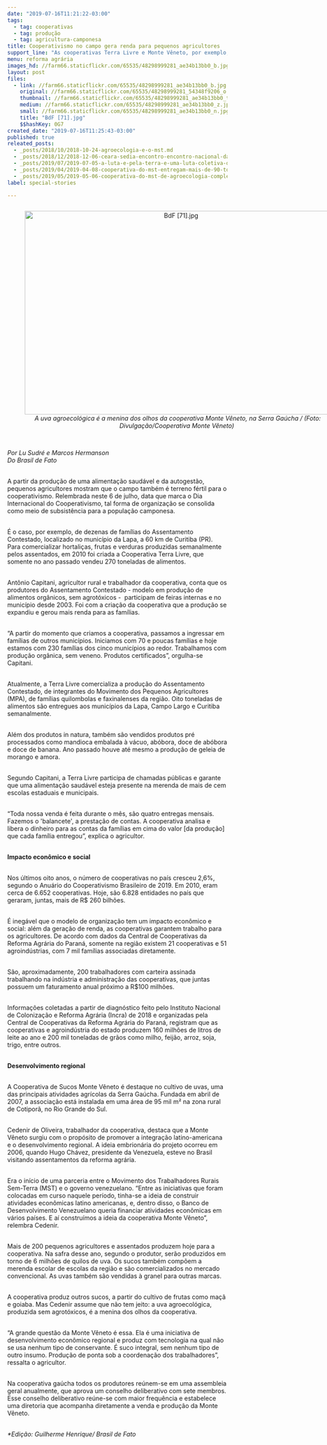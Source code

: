 ```yaml
---
date: "2019-07-16T11:21:22-03:00"
tags:
  - tag: cooperativas
  - tag: produção
  - tag: agricultura-camponesa
title: Cooperativismo no campo gera renda para pequenos agricultores
support_line: "As cooperativas Terra Livre e Monte Vêneto, por exemplo, garantem a subsistência de camponeses no sul do país"
menu: reforma agrária
images_hd: //farm66.staticflickr.com/65535/48298999281_ae34b13bb0_b.jpg
layout: post
files:
  - link: //farm66.staticflickr.com/65535/48298999281_ae34b13bb0_b.jpg
    original: //farm66.staticflickr.com/65535/48298999281_54348f9206_o.jpg
    thumbnail: //farm66.staticflickr.com/65535/48298999281_ae34b13bb0_t.jpg
    medium: //farm66.staticflickr.com/65535/48298999281_ae34b13bb0_z.jpg
    small: //farm66.staticflickr.com/65535/48298999281_ae34b13bb0_n.jpg
    title: "BdF [71].jpg"
    $$hashKey: 0G7
created_date: "2019-07-16T11:25:43-03:00"
published: true
releated_posts:
  - _posts/2018/10/2018-10-24-agroecologia-e-o-mst.md
  - _posts/2018/12/2018-12-06-ceara-sedia-encontro-encontro-nacional-das-cooperativas-de-reforma-agraria.md
  - _posts/2019/07/2019-07-05-a-luta-e-pela-terra-e-uma-luta-coletiva-diante-disso-todas-as-conquistas-tambem-sao.md
  - _posts/2019/04/2019-04-08-cooperativa-do-mst-entregam-mais-de-90-toneladas-de-alimentos-as-escolas.md
  - _posts/2019/05/2019-05-06-cooperativa-do-mst-de-agroecologia-completa-25-anos.md
label: special-stories

---
```

<div style="text-align:center">
<figure class="image" style="display:inline-block"><img alt="BdF [71].jpg" height="466" src="//farm66.staticflickr.com/65535/48298999281_ae34b13bb0_b.jpg" width="700" />
<figcaption><em>A uva agroecol&oacute;gica &eacute; a menina dos olhos da cooperativa Monte V&ecirc;neto, na Serra Ga&uacute;cha / (Foto: Divulga&ccedil;&atilde;o/Cooperativa Monte V&ecirc;neto)&nbsp;</em></figcaption>
</figure>
</div>

<p><br />
<em>Por Lu Sudr&eacute; e Marcos Hermanson<br />
Do&nbsp;Brasil de Fato&nbsp;</em></p>

<p><br />
A partir da produ&ccedil;&atilde;o de uma alimenta&ccedil;&atilde;o saud&aacute;vel e da autogest&atilde;o, pequenos agricultores mostram que o campo tamb&eacute;m &eacute; terreno f&eacute;rtil para o cooperativismo. Relembrada neste 6 de julho, data que marca o Dia Internacional do Cooperativismo, tal forma de organiza&ccedil;&atilde;o se consolida como meio de subsist&ecirc;ncia para a popula&ccedil;&atilde;o camponesa.&nbsp;<br />
&nbsp;</p>

<p>&Eacute; o caso, por exemplo, de dezenas de fam&iacute;lias do Assentamento Contestado, localizado no munic&iacute;pio da Lapa, a 60 km de Curitiba (PR). Para comercializar hortali&ccedil;as, frutas e verduras produzidas semanalmente pelos assentados, em 2010 foi criada a Cooperativa Terra Livre, que somente no ano passado vendeu 270 toneladas de alimentos.&nbsp;&nbsp;<br />
&nbsp;</p>

<p>Ant&ocirc;nio Capitani, agricultor rural e trabalhador da cooperativa, conta que os produtores do Assentamento Contestado - modelo em produ&ccedil;&atilde;o de alimentos org&acirc;nicos, sem agrot&oacute;xicos -&nbsp; participam de feiras internas e no munic&iacute;pio desde 2003. Foi com a cria&ccedil;&atilde;o da cooperativa que a produ&ccedil;&atilde;o se expandiu e gerou mais renda para as fam&iacute;lias.<br />
&nbsp;</p>

<p>&ldquo;A partir do momento que criamos a cooperativa, passamos a ingressar em fam&iacute;lias de outros munic&iacute;pios. Iniciamos com 70 e poucas fam&iacute;lias e hoje estamos com 230 fam&iacute;lias dos cinco munic&iacute;pios ao redor. Trabalhamos com produ&ccedil;&atilde;o org&acirc;nica, sem veneno. Produtos certificados&rdquo;, orgulha-se Capitani.<br />
&nbsp;</p>

<p>Atualmente, a Terra Livre comercializa a produ&ccedil;&atilde;o do Assentamento Contestado, de integrantes do Movimento dos Pequenos Agricultores (MPA), de fam&iacute;lias quilombolas e faxinalenses da regi&atilde;o. Oito toneladas de alimentos s&atilde;o entregues aos munic&iacute;pios da Lapa, Campo Largo e Curitiba semanalmente.&nbsp;<br />
&nbsp;</p>

<p>Al&eacute;m dos produtos in natura, tamb&eacute;m s&atilde;o vendidos produtos pr&eacute; processados como mandioca embalada &agrave; v&aacute;cuo, ab&oacute;bora, doce de ab&oacute;bora e doce de banana. Ano passado houve at&eacute; mesmo a produ&ccedil;&atilde;o de geleia de morango e amora.&nbsp;<br />
&nbsp;</p>

<p>Segundo Capitani, a Terra Livre participa de chamadas p&uacute;blicas e garante que uma alimenta&ccedil;&atilde;o saud&aacute;vel esteja presente na merenda de mais de cem escolas estaduais e municipais.&nbsp;<br />
&nbsp;</p>

<p>&ldquo;Toda nossa venda &eacute; feita durante o m&ecirc;s, s&atilde;o quatro entregas mensais. Fazemos o &#39;balancete&#39;, a presta&ccedil;&atilde;o de contas. A cooperativa analisa e libera o dinheiro para as contas da fam&iacute;lias em cima do valor [da produ&ccedil;&atilde;o] que cada fam&iacute;lia entregou&rdquo;, explica o agricultor.<br />
&nbsp;</p>

<p><strong>Impacto econ&ocirc;mico e social&nbsp;</strong><br />
&nbsp;</p>

<p>Nos &uacute;ltimos oito anos, o n&uacute;mero de cooperativas no pa&iacute;s cresceu 2,6%, segundo o Anu&aacute;rio do Cooperativismo Brasileiro de 2019. Em 2010, eram cerca de 6.652 cooperativas. Hoje, s&atilde;o 6.828 entidades no pa&iacute;s que geraram, juntas, mais de R$ 260 bilh&otilde;es.<br />
&nbsp;</p>

<p>&Eacute; ineg&aacute;vel que o modelo de organiza&ccedil;&atilde;o tem um impacto econ&ocirc;mico e social: al&eacute;m da gera&ccedil;&atilde;o de renda, as cooperativas garantem trabalho para os agricultores. De acordo com dados da Central de Cooperativas da Reforma Agr&aacute;ria do Paran&aacute;, somente na regi&atilde;o existem 21 cooperativas e 51 agroind&uacute;strias, com 7 mil fam&iacute;lias associadas diretamente.<br />
&nbsp;</p>

<p>S&atilde;o, aproximadamente, 200 trabalhadores com carteira assinada trabalhando na ind&uacute;stria e administra&ccedil;&atilde;o das cooperativas, que juntas possuem um faturamento anual pr&oacute;ximo a R$100 milh&otilde;es.&nbsp;<br />
&nbsp;</p>

<p>Informa&ccedil;&otilde;es coletadas a partir de diagn&oacute;stico feito pelo Instituto Nacional de Coloniza&ccedil;&atilde;o e Reforma Agr&aacute;ria (Incra) de 2018 e organizadas pela Central de Cooperativas da Reforma Agr&aacute;ria do Paran&aacute;, registram que as cooperativas e agroind&uacute;stria do estado produzem 160 milh&otilde;es de litros de leite ao ano e 200 mil toneladas de gr&atilde;os como milho, feij&atilde;o, arroz, soja, trigo, entre outros.&nbsp;<br />
&nbsp;</p>

<p><strong>Desenvolvimento regional</strong></p>

<p><br />
A Cooperativa de Sucos Monte V&ecirc;neto &eacute; destaque no cultivo de uvas, uma das principais atividades agr&iacute;colas da Serra Ga&uacute;cha. Fundada em abril de 2007, a associa&ccedil;&atilde;o est&aacute; instalada em uma &aacute;rea de 95 mil m&sup2; na zona rural de Cotipor&atilde;, no Rio Grande do Sul.&nbsp;<br />
&nbsp;</p>

<p>Cedenir de Oliveira, trabalhador da cooperativa, destaca que a Monte V&ecirc;neto surgiu com o prop&oacute;sito de promover a integra&ccedil;&atilde;o latino-americana e o desenvolvimento regional. A ideia embrion&aacute;ria do projeto ocorreu em 2006, quando Hugo Ch&aacute;vez, presidente da Venezuela, esteve no Brasil visitando assentamentos da reforma agr&aacute;ria.<br />
&nbsp;</p>

<p>Era o in&iacute;cio de uma parceria entre o Movimento dos Trabalhadores Rurais Sem-Terra (MST) e o governo venezuelano. &ldquo;Entre as iniciativas que foram colocadas em curso naquele per&iacute;odo, tinha-se a ideia de construir atividades econ&ocirc;micas latino americanas, e, dentro disso, o Banco de Desenvolvimento Venezuelano queria financiar atividades econ&ocirc;micas em v&aacute;rios pa&iacute;ses. E a&iacute; constru&iacute;mos a ideia da cooperativa Monte V&ecirc;neto&rdquo;, relembra Cedenir.&nbsp;<br />
&nbsp;</p>

<p>Mais de 200 pequenos agricultores e assentados produzem hoje para a cooperativa. Na safra desse ano, segundo o produtor, ser&atilde;o produzidos em torno de 6 milh&otilde;es de quilos de uva. Os sucos tamb&eacute;m comp&otilde;em a merenda escolar de escolas da regi&atilde;o e s&atilde;o comercializados no mercado convencional. As uvas tamb&eacute;m s&atilde;o vendidas &agrave; granel para outras marcas.&nbsp;<br />
&nbsp;</p>

<p>A cooperativa produz outros sucos, a partir do cultivo de frutas como ma&ccedil;&atilde; e goiaba. Mas Cedenir assume que n&atilde;o tem jeito: a uva agroecol&oacute;gica, produzida sem agrot&oacute;xicos, &eacute; a menina dos olhos da cooperativa.&nbsp;<br />
&nbsp;</p>

<p>&ldquo;A grande quest&atilde;o da Monte V&ecirc;neto &eacute; essa. Ela &eacute; uma iniciativa de desenvolvimento econ&ocirc;mico regional e produz com tecnologia na qual n&atilde;o se usa nenhum tipo de conservante. &Eacute; suco integral, sem nenhum tipo de outro insumo. Produ&ccedil;&atilde;o de ponta sob a coordena&ccedil;&atilde;o dos trabalhadores&rdquo;, ressalta o agricultor.&nbsp;<br />
&nbsp;</p>

<p>Na cooperativa ga&uacute;cha todos os produtores re&uacute;nem-se em uma assembleia geral anualmente, que aprova um conselho deliberativo com sete membros. Esse conselho deliberativo re&uacute;ne-se com maior frequ&ecirc;ncia e estabelece uma diretoria que acompanha diretamente a venda e produ&ccedil;&atilde;o da Monte V&ecirc;neto.&nbsp;<br />
&nbsp;</p>

<p><em>*Edi&ccedil;&atilde;o: Guilherme Henrique/ Brasil de Fato</em></p>

<p>&nbsp;</p>
